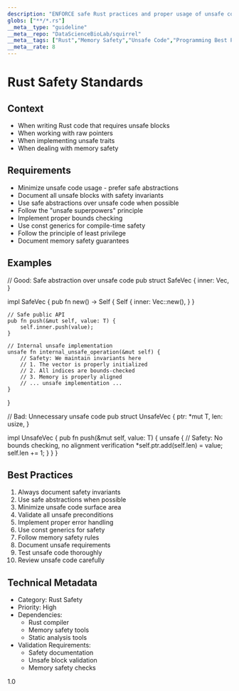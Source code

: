 ```yaml
---
description: "ENFORCE safe Rust practices and proper usage of unsafe code"
globs: ["**/*.rs"]
__meta__type: "guideline"
__meta__repo: "DataScienceBioLab/squirrel"
__meta__tags: ["Rust","Memory Safety","Unsafe Code","Programming Best Practices","Static Analysis"]
__meta__rate: 8
---
```

# Rust Safety Standards

## Context
- When writing Rust code that requires unsafe blocks
- When working with raw pointers
- When implementing unsafe traits
- When dealing with memory safety

## Requirements
- Minimize unsafe code usage - prefer safe abstractions
- Document all unsafe blocks with safety invariants
- Use safe abstractions over unsafe code when possible
- Follow the "unsafe superpowers" principle
- Implement proper bounds checking
- Use const generics for compile-time safety
- Follow the principle of least privilege
- Document memory safety guarantees

## Examples
<example>
// Good: Safe abstraction over unsafe code
pub struct SafeVec<T> {
    inner: Vec<T>,
}

impl<T> SafeVec<T> {
    pub fn new() -> Self {
        Self {
            inner: Vec::new(),
        }
    }

    // Safe public API
    pub fn push(&mut self, value: T) {
        self.inner.push(value);
    }

    // Internal unsafe implementation
    unsafe fn internal_unsafe_operation(&mut self) {
        // Safety: We maintain invariants here
        // 1. The vector is properly initialized
        // 2. All indices are bounds-checked
        // 3. Memory is properly aligned
        // ... unsafe implementation ...
    }
}
</example>

<example type="invalid">
// Bad: Unnecessary unsafe code
pub struct UnsafeVec<T> {
    ptr: *mut T,
    len: usize,
}

impl<T> UnsafeVec<T> {
    pub fn push(&mut self, value: T) {
        unsafe {
            // Safety: No bounds checking, no alignment verification
            *self.ptr.add(self.len) = value;
            self.len += 1;
        }
    }
}
</example>

## Best Practices
1. Always document safety invariants
2. Use safe abstractions when possible
3. Minimize unsafe code surface area
4. Validate all unsafe preconditions
5. Implement proper error handling
6. Use const generics for safety
7. Follow memory safety rules
8. Document unsafe requirements
9. Test unsafe code thoroughly
10. Review unsafe code carefully

## Technical Metadata
- Category: Rust Safety
- Priority: High
- Dependencies:
  - Rust compiler
  - Memory safety tools
  - Static analysis tools
- Validation Requirements:
  - Safety documentation
  - Unsafe block validation
  - Memory safety checks

<version>1.0</version>